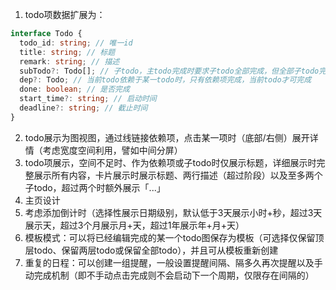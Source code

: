 1. todo项数据扩展为：
```ts
interface Todo {
  todo_id: string; // 唯一id
  title: string; // 标题
  remark: string; // 描述
  subTodo?: Todo[]; // 子todo，主todo完成时要求子todo全部完成，但全部子todo完成不代表主todo完成
  dep?: Todo; // 当前todo依赖于某一todo时，只有依赖项完成，当前todo才可完成
  done: boolean; // 是否完成
  start_time?: string; // 启动时间
  deadline?: string; // 截止时间
}
```
2. todo展示为图视图，通过线链接依赖项，点击某一项时（底部/右侧）展开详情（考虑宽度空间利用，譬如中间分屏）
3. todo项展示，空间不足时、作为依赖项或子todo时仅展示标题，详细展示时完整展示所有内容，卡片展示时展示标题、两行描述（超过阶段）以及至多两个子todo，超过两个时额外展示「...」
4. 主页设计
5. 考虑添加倒计时（选择性展示日期级别，默认低于3天展示小时+秒，超过3天展示天，超过3个月展示月+天，超过1年展示年+月+天）
6. 模板模式：可以将已经编辑完成的某一个todo图保存为模板（可选择仅保留顶层todo、保留两层todo或保留全部todo），并且可从模板重新创建
7. 重复的日程：可以创建一组提醒，一般设置提醒间隔、隔多久再次提醒以及手动完成机制（即不手动点击完成则不会启动下一个周期，仅限存在间隔的）